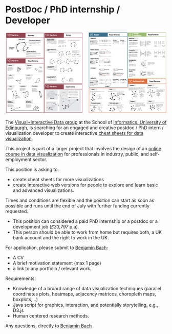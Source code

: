 # PostDoc / PhD internship / Developer 

![](figures/cheatsheets.png)

The [Visual+Interactive Data group](https://visualinteractivedata.github.io) at the School of [Informatics, University of Edinburgh](https://www.ed.ac.uk/informatics), is searching for an engaged and creative postdoc / PhD intern / visualization developer to create interactive [cheat sheets for data visualization](http://visualizationcheatsheets.github.io). 

This project is part of a larger project that involves the design of an [online course in data visualization](https://datavis-online.github.io) for professionals in industry, public, and self-employment sector.
 
This position is asking to: 
* create cheat sheets for more visualizations
* create interactive web versions for people to explore and learn basic and advanced visualizations. 

Times and conditions are flexible and the position can start as soon as possible and runs until the end of July with further funding currently requested.

* This position can considered a paid PhD internship or a postdoc or a development job (_£33,797_ p.a). 
* This person should be able to work from home but requires both, a UK bank account and the right to work in the UK.

For application, please submit to [Benjamin Bach](bbach@ed.ac.uk):
* A CV
* A brief motivation statement (max 1 page)
* a link to any portfolio / relevant work.

Requirements:
* Knowledge of a broard range of data visualization techniques (parallel coordinates plots, heatmaps, adjacency matrices, choropleth maps, boxplots, ..)
* Java script for graphics, interaction, and potentially storytelling, e.g., D3.js
* Human centered research methods.

Any questions, directly to [Benjamin Bach](bbach@ed.ac.uk)


